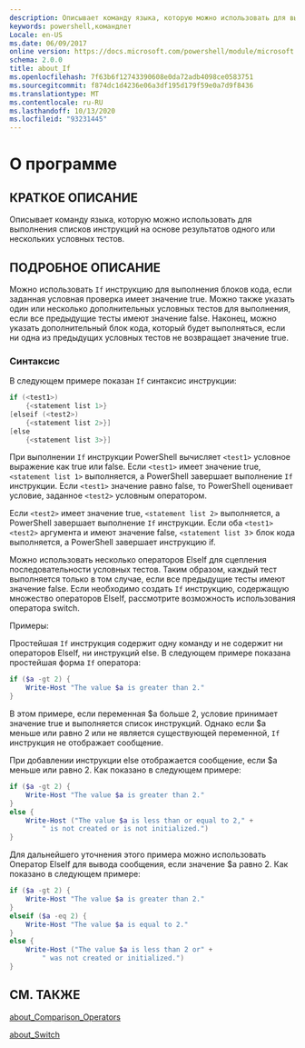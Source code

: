 ```yaml
---
description: Описывает команду языка, которую можно использовать для выполнения списков инструкций на основе результатов одного или нескольких условных тестов.
keywords: powershell,командлет
Locale: en-US
ms.date: 06/09/2017
online version: https://docs.microsoft.com/powershell/module/microsoft.powershell.core/about/about_if?view=powershell-6&WT.mc_id=ps-gethelp
schema: 2.0.0
title: about_If
ms.openlocfilehash: 7f63b6f12743390608e0da72adb4098ce0583751
ms.sourcegitcommit: f874dc1d4236e06a3df195d179f59e0a7d9f8436
ms.translationtype: MT
ms.contentlocale: ru-RU
ms.lasthandoff: 10/13/2020
ms.locfileid: "93231445"
---
```

# <a name="about-if"></a>О программе

## <a name="short-description"></a>КРАТКОЕ ОПИСАНИЕ
Описывает команду языка, которую можно использовать для выполнения списков инструкций на основе результатов одного или нескольких условных тестов.

## <a name="long-description"></a>ПОДРОБНОЕ ОПИСАНИЕ

Можно использовать `If` инструкцию для выполнения блоков кода, если заданная условная проверка имеет значение true. Можно также указать один или несколько дополнительных условных тестов для выполнения, если все предыдущие тесты имеют значение false. Наконец, можно указать дополнительный блок кода, который будет выполняться, если ни одна из предыдущих условных тестов не возвращает значение true.

### <a name="syntax"></a>Синтаксис

В следующем примере показан `If` синтаксис инструкции:

```powershell
if (<test1>)
    {<statement list 1>}
[elseif (<test2>)
    {<statement list 2>}]
[else
    {<statement list 3>}]
```

При выполнении `If` инструкции PowerShell вычисляет `<test1>` условное выражение как true или false. Если `<test1>` имеет значение true, `<statement list 1>` выполняется, а PowerShell завершает выполнение `If` инструкции. Если `<test1>` значение равно false, то PowerShell оценивает условие, заданное `<test2>` условным оператором.

Если `<test2>` имеет значение true, `<statement list 2>` выполняется, а PowerShell завершает выполнение `If` инструкции. Если оба `<test1>` `<test2>` аргумента и имеют значение false, `<statement list 3`> блок кода выполняется, а PowerShell завершает инструкцию if.

Можно использовать несколько операторов ElseIf для сцепления последовательности условных тестов. Таким образом, каждый тест выполняется только в том случае, если все предыдущие тесты имеют значение false.
Если необходимо создать `If` инструкцию, содержащую множество операторов ElseIf, рассмотрите возможность использования оператора switch.

Примеры:

Простейшая `If` инструкция содержит одну команду и не содержит ни операторов ElseIf, ни инструкций else. В следующем примере показана простейшая форма `If` оператора:

```powershell
if ($a -gt 2) {
    Write-Host "The value $a is greater than 2."
}
```

В этом примере, если переменная $a больше 2, условие принимает значение true и выполняется список инструкций. Однако если $a меньше или равно 2 или не является существующей переменной, `If` инструкция не отображает сообщение.

При добавлении инструкции else отображается сообщение, если $a меньше или равно 2. Как показано в следующем примере:

```powershell
if ($a -gt 2) {
    Write-Host "The value $a is greater than 2."
}
else {
    Write-Host ("The value $a is less than or equal to 2," +
        " is not created or is not initialized.")
}
```

Для дальнейшего уточнения этого примера можно использовать Оператор ElseIf для вывода сообщения, если значение $a равно 2. Как показано в следующем примере:

```powershell
if ($a -gt 2) {
    Write-Host "The value $a is greater than 2."
}
elseif ($a -eq 2) {
    Write-Host "The value $a is equal to 2."
}
else {
    Write-Host ("The value $a is less than 2 or" +
        " was not created or initialized.")
}
```

## <a name="see-also"></a>СМ. ТАКЖЕ

[about_Comparison_Operators](about_Comparison_Operators.md)

[about_Switch](about_Switch.md)
